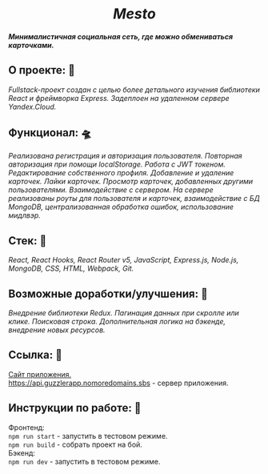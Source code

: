 <h1 align=center><i>Mesto</i></h1>

#### _Минималистичная социальная сеть, где можно обмениваться карточками._

## О проекте: :thought_balloon:

_Fullstack-проект создан с целью более детального изучения библиотеки React и фреймворка Express. Задеплоен на удаленном сервере Yandex.Cloud._

## Функционал: :flying_saucer:

_Реализована регистрация и авторизация пользователя. Повторная авторизация при помощи localStorage. Работа с JWT токеном. Редактирование собственного профиля. Добавление и удаление карточек. Лайки карточек. Просмотр карточек, добавленных другими пользователями. Взаимодействие с сервером. На сервере реализованы роуты для пользователя и карточек, взаимодействие с БД MongoDB, централизованная обработка ошибок, использование мидлвэр._

## Стек: :wrench:

_React, React Hooks, React Router v5, JavaScript, Express.js, Node.js, MongoDB, CSS, HTML, Webpack, Git._

## Возможные доработки/улучшения: :construction:

_Внедрение библиотеки Redux. Пагинация данных при скролле или клике. Поисковая строка. Дополнительная логика на бэкенде, внедрение новых ресурсов._

## Ссылка: :eyes:

[Сайт приложения.](https://guzzlerapp.nomoredomains.sbs)<br/>
https://api.guzzlerapp.nomoredomains.sbs - сервер приложения.

## Инструкции по работе: 📗
Фронтенд:<br/>
<code>npm run start</code> - запустить в тестовом режиме.<br/>
<code>npm run build</code> - собрать проект на бой.<br/>
Бэкенд:<br/>
<code>npm run dev</code> - запустить в тестовом режиме.<br/>
